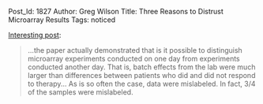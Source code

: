 Post_Id: 1827
Author: Greg Wilson
Title: Three Reasons to Distrust Microarray Results
Tags: noticed

<p><a href="http://reproducibleresearch.net/blog/2008/12/10/three-reasons-to-distrust-microarray-results/">Interesting post</a>:</p>
<blockquote><p>...the paper actually demonstrated that is it possible to distinguish microarray experiments conducted on one day from experiments conducted another day. That is, batch effects from the lab were much larger than differences between patients who did and did not respond to therapy...  As is so often the case, data were mislabeled. In fact, 3/4 of the samples were mislabeled.</p></blockquote>

